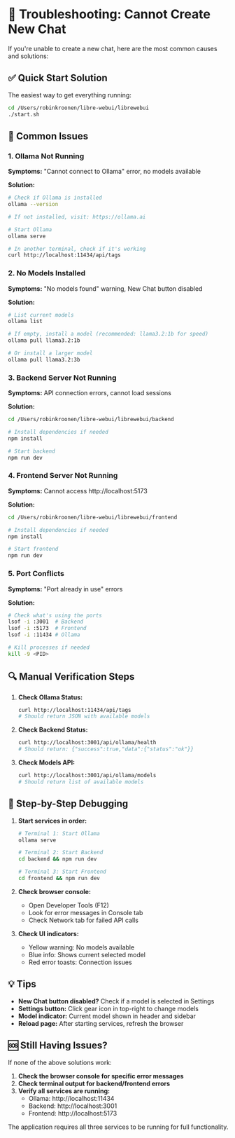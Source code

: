 # 🔧 Troubleshooting: Cannot Create New Chat

If you're unable to create a new chat, here are the most common causes and solutions:

## ✅ Quick Start Solution

The easiest way to get everything running:

```bash
cd /Users/robinkroonen/libre-webui/librewebui
./start.sh
```

## 🚨 Common Issues

### 1. **Ollama Not Running**
**Symptoms:** "Cannot connect to Ollama" error, no models available

**Solution:**
```bash
# Check if Ollama is installed
ollama --version

# If not installed, visit: https://ollama.ai

# Start Ollama
ollama serve

# In another terminal, check if it's working
curl http://localhost:11434/api/tags
```

### 2. **No Models Installed**
**Symptoms:** "No models found" warning, New Chat button disabled

**Solution:**
```bash
# List current models
ollama list

# If empty, install a model (recommended: llama3.2:1b for speed)
ollama pull llama3.2:1b

# Or install a larger model
ollama pull llama3.2:3b
```

### 3. **Backend Server Not Running**
**Symptoms:** API connection errors, cannot load sessions

**Solution:**
```bash
cd /Users/robinkroonen/libre-webui/librewebui/backend

# Install dependencies if needed
npm install

# Start backend
npm run dev
```

### 4. **Frontend Server Not Running**
**Symptoms:** Cannot access http://localhost:5173

**Solution:**
```bash
cd /Users/robinkroonen/libre-webui/librewebui/frontend

# Install dependencies if needed
npm install

# Start frontend
npm run dev
```

### 5. **Port Conflicts**
**Symptoms:** "Port already in use" errors

**Solution:**
```bash
# Check what's using the ports
lsof -i :3001  # Backend
lsof -i :5173  # Frontend
lsof -i :11434 # Ollama

# Kill processes if needed
kill -9 <PID>
```

## 🔍 Manual Verification Steps

1. **Check Ollama Status:**
   ```bash
   curl http://localhost:11434/api/tags
   # Should return JSON with available models
   ```

2. **Check Backend Status:**
   ```bash
   curl http://localhost:3001/api/ollama/health
   # Should return: {"success":true,"data":{"status":"ok"}}
   ```

3. **Check Models API:**
   ```bash
   curl http://localhost:3001/api/ollama/models
   # Should return list of available models
   ```

## 🎯 Step-by-Step Debugging

1. **Start services in order:**
   ```bash
   # Terminal 1: Start Ollama
   ollama serve
   
   # Terminal 2: Start Backend
   cd backend && npm run dev
   
   # Terminal 3: Start Frontend
   cd frontend && npm run dev
   ```

2. **Check browser console:**
   - Open Developer Tools (F12)
   - Look for error messages in Console tab
   - Check Network tab for failed API calls

3. **Check UI indicators:**
   - Yellow warning: No models available
   - Blue info: Shows current selected model
   - Red error toasts: Connection issues

## 💡 Tips

- **New Chat button disabled?** Check if a model is selected in Settings
- **Settings button:** Click gear icon in top-right to change models
- **Model indicator:** Current model shown in header and sidebar
- **Reload page:** After starting services, refresh the browser

## 🆘 Still Having Issues?

If none of the above solutions work:

1. **Check the browser console for specific error messages**
2. **Check terminal output for backend/frontend errors**
3. **Verify all services are running:**
   - Ollama: http://localhost:11434
   - Backend: http://localhost:3001
   - Frontend: http://localhost:5173

The application requires all three services to be running for full functionality.
